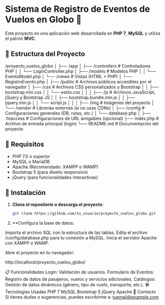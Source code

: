 # Sistema de Registro de Eventos de Vuelos en Globo 🎈

Este proyecto es una aplicación web desarrollada en **PHP 7**, **MySQL** y utiliza el patrón **MVC**.

## 📁 Estructura del Proyecto

/proyecto_vuelos_globo
│
├── /app
│   ├── /controllers       # Controladores PHP
│   │   └── LoginController.php
│   ├── /models            # Modelos PHP
│   │   └── EventoModel.php
│   └── /views             # Vistas (HTML + PHP)
│       └── RegistroEvento.php
│
├── /public                # Archivos públicos accesibles por el navegador
│   ├── /css               # Archivos CSS personalizados y Bootstrap
│   │   ├── bootstrap.min.css
│   │   └── estilo.css
│   │
│   ├── /js                # Archivos JavaScript, jQuery y Bootstrap JS
│   │   ├── bootstrap.bundle.min.js
│   │   ├── jquery.min.js
│   │   └── script.js
│   │
│   ├── /img               # Imágenes del proyecto
│   └── /vendor            # Librerías externas (si no usas CDNs)
│
├── /config                # Configuraciones generales (DB, rutas, etc.)
│   └── database.php
│
├── .htaccess              # Configuraciones de URL amigables (opcional)
├── index.php              # Archivo de entrada principal (login)
└── README.md              # Documentación del proyecto


## 🚀 Requisitos

- PHP 7.0 o superior
- MySQL o MariaDB
- Apache (Recomendado: XAMPP o WAMP)
- Bootstrap 5 (para diseño responsivo)
- jQuery (para funcionalidades interactivas)

## 🔧 Instalación

1. **Clona el repositorio o descarga el proyecto**:
   ```bash
   git clone https://github.com/tu_usuario/proyecto_vuelos_globo.git

2. **Configura la base de datos:

Importa el archivo SQL con la estructura de las tablas.
Edita el archivo /config/database.php para tu conexión a MySQL.
Inicia el servidor Apache con XAMPP o WAMP.

Abre el proyecto en tu navegador:

http://localhost/proyecto_vuelos_globo/

📋 Funcionalidades
Login: Validación de usuarios.
Formulario de Eventos: Registro de datos de pasajeros, vuelos y servicios adicionales.
Catálogos: Gestión de datos dinámicos (género, tipo de vuelo, transporte, etc.).
🛠 Tecnologías Usadas
PHP 7
MySQL
Bootstrap 5
jQuery
Apache
📧 Contacto
Si tienes dudas o sugerencias, puedes escribirme a:
tuemail@example.com
